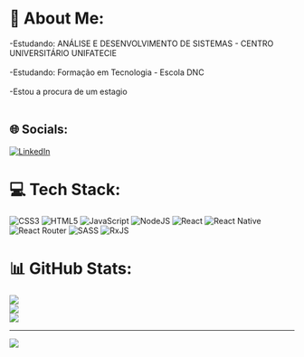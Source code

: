 # 💫 About Me:
-Estudando: ANÁLISE E DESENVOLVIMENTO DE SISTEMAS - CENTRO UNIVERSITÁRIO UNIFATECIE<br><br>-Estudando: Formação  em Tecnologia - Escola DNC<br><br>-Estou a procura de um estagio <br><br>


## 🌐 Socials:
[![LinkedIn](https://img.shields.io/badge/LinkedIn-%230077B5.svg?logo=linkedin&logoColor=white)](https://linkedin.com/in/https://https://www.linkedin.com/in/douglas-santos-090b10255/) 

# 💻 Tech Stack:
![CSS3](https://img.shields.io/badge/css3-%231572B6.svg?style=plastic&logo=css3&logoColor=white) ![HTML5](https://img.shields.io/badge/html5-%23E34F26.svg?style=plastic&logo=html5&logoColor=white) ![JavaScript](https://img.shields.io/badge/javascript-%23323330.svg?style=plastic&logo=javascript&logoColor=%23F7DF1E) ![NodeJS](https://img.shields.io/badge/node.js-6DA55F?style=plastic&logo=node.js&logoColor=white) ![React](https://img.shields.io/badge/react-%2320232a.svg?style=plastic&logo=react&logoColor=%2361DAFB) ![React Native](https://img.shields.io/badge/react_native-%2320232a.svg?style=plastic&logo=react&logoColor=%2361DAFB) ![React Router](https://img.shields.io/badge/React_Router-CA4245?style=plastic&logo=react-router&logoColor=white) ![SASS](https://img.shields.io/badge/SASS-hotpink.svg?style=plastic&logo=SASS&logoColor=white) ![RxJS](https://img.shields.io/badge/rxjs-%23B7178C.svg?style=plastic&logo=reactivex&logoColor=white)
# 📊 GitHub Stats:
![](https://github-readme-stats.vercel.app/api?username=Douglas2828&theme=blue-green&hide_border=true&include_all_commits=true&count_private=false)<br/>
![](https://github-readme-streak-stats.herokuapp.com/?user=Douglas2828&theme=blue-green&hide_border=true)<br/>
![](https://github-readme-stats.vercel.app/api/top-langs/?username=Douglas2828&theme=blue-green&hide_border=true&include_all_commits=true&count_private=false&layout=compact)

---
[![](https://visitcount.itsvg.in/api?id=Douglas2828&icon=0&color=0)](https://visitcount.itsvg.in)

<!-- Proudly created with GPRM ( https://gprm.itsvg.in ) -->
